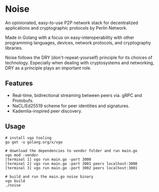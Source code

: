 # Noise

An opinionated, easy-to-use P2P network stack for decentralized applications and cryptographic protocols by Perlin Network.

Made in Golang with a focus on easy-interoperability with other programming languages, devices, network protocols, and cryptography libraries.

Noise follows the DRY (don't-repeat-yourself) principle for its choices of technology. Especially when dealing with cryptosystems and networking, DRY as a principle plays an important role.

## Features

- Real-time, bidirectional streaming between peers via. gRPC and Protobufs.
- NaCL/Ed25519 scheme for peer identities and signatures.
- Kademlia-inspired peer discovery.

## Usage

```
# install vgo tooling
go get -u golang.org/x/vgo

# download the dependencies to vendor folder and run main.go
vgo mod -vendor
[terminal 1] vgo run main.go -port 3000
[terminal 2] vgo run main.go -port 3001 peers localhost:3000
[terminal 3] vgo run main.go -port 3002 peers localhost:3001

# build and run the main.go noise binary
vgo build
./noise
```
